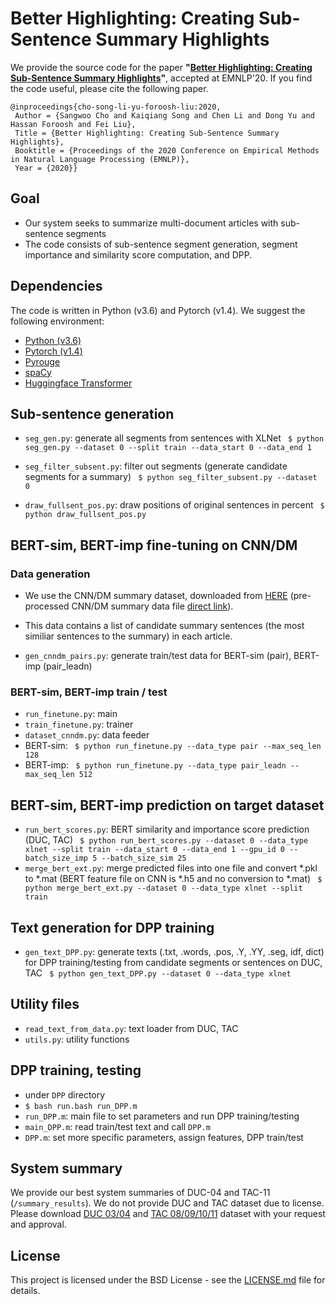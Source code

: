 # Better Highlighting: Creating Sub-Sentence Summary Highlights

We provide the source code for the paper **"[Better Highlighting: Creating Sub-Sentence Summary Highlights](https://arxiv.org/pdf/2010.10566.pdf)"**, accepted at EMNLP'20. If you find the code useful, please cite the following paper. 

    @inproceedings{cho-song-li-yu-foroosh-liu:2020,
     Author = {Sangwoo Cho and Kaiqiang Song and Chen Li and Dong Yu and  Hassan Foroosh and Fei Liu},
     Title = {Better Highlighting: Creating Sub-Sentence Summary Highlights},
     Booktitle = {Proceedings of the 2020 Conference on Empirical Methods in Natural Language Processing (EMNLP)},
     Year = {2020}}

## Goal

- Our system seeks to summarize multi-document articles with sub-sentence segments
- The code consists of sub-sentence segment generation, segment importance and similarity score computation, and DPP. 

## Dependencies

The code is written in Python (v3.6) and Pytorch (v1.4). We suggest the following environment:

* [Python (v3.6)](https://www.anaconda.com/download/)
* [Pytorch (v1.4)](https://pytorch.org/get-started/locally/)
* [Pyrouge](https://pypi.org/project/pyrouge/)
* [spaCy](https://spacy.io/usage)
* [Huggingface Transformer](https://github.com/huggingface/transformers)

## Sub-sentence generation

* `seg_gen.py`: generate all segments from sentences with XLNet
 ` $ python seg_gen.py --dataset 0 --split train --data_start 0 --data_end 1` 

* `seg_filter_subsent.py`: filter out segments (generate candidate segments for a summary)
` $ python seg_filter_subsent.py --dataset 0`

* `draw_fullsent_pos.py`: draw positions of original sentences in percent
` $ python draw_fullsent_pos.py`

## BERT-sim, BERT-imp fine-tuning on CNN/DM
### Data generation

* We use the CNN/DM summary dataset, downloaded from [HERE](https://github.com/ucfnlp/summarization-dpp-capsnet) (pre-processed CNN/DM summary data file [direct link]((https://drive.google.com/file/d/1_c4AqnEct0HMg0VOWqupcO0_ijn-fJb0/view?usp=sharing))).
* This data contains a list of candidate summary sentences (the most similiar sentences to the summary) in each article.

* `gen_cnndm_pairs.py`: generate train/test data for BERT-sim (pair), BERT-imp (pair_leadn)

### BERT-sim, BERT-imp train / test

  * `run_finetune.py`: main
  * `train_finetune.py`: trainer
  * `dataset_cnndm.py`: data feeder
  * BERT-sim: ` $ python run_finetune.py --data_type pair --max_seq_len 128`
  * BERT-imp: ` $ python run_finetune.py --data_type pair_leadn --max_seq_len 512`


## BERT-sim, BERT-imp prediction on target dataset

  * `run_bert_scores.py`: BERT similarity and importance score prediction (DUC, TAC)
    ` $ python run_bert_scores.py --dataset 0 --data_type xlnet --split train --data_start 0 --data_end 1 --gpu_id 0 --batch_size_imp 5 --batch_size_sim 25`
  * `merge_bert_ext.py`: merge predicted files into one file and convert *.pkl to *.mat (BERT feature file on CNN is *.h5 and no conversion to *.mat)
    ` $ python merge_bert_ext.py --dataset 0 --data_type xlnet --split train`


## Text generation for DPP training

  * `gen_text_DPP.py`: generate texts (.txt, .words, .pos, .Y, .YY, .seg, idf, dict) for DPP training/testing from candidate segments or sentences on DUC, TAC
    ` $ python gen_text_DPP.py --dataset 0 --data_type xlnet`

## Utility files

  * `read_text_from_data.py`: text loader from DUC, TAC
  * `utils.py`: utility functions


## DPP training, testing

  * under `DPP` directory
  * `$ bash run.bash run_DPP.m`
  * `run_DPP.m`: main file to set parameters and run DPP training/testing 
  * `main_DPP.m`: read train/test text and call `DPP.m`  
  * `DPP.m`: set more specific parameters, assign features, DPP train/test

## System summary

We provide our best system summaries of DUC-04 and TAC-11 (`/summary_results`). We do not provide DUC and TAC dataset due to license. Please download [DUC 03/04](https://duc.nist.gov/) and [TAC 08/09/10/11](https://tac.nist.gov/data/index.html) dataset with your request and approval.

## License

This project is licensed under the BSD License - see the [LICENSE.md](LICENSE.md) file for details.